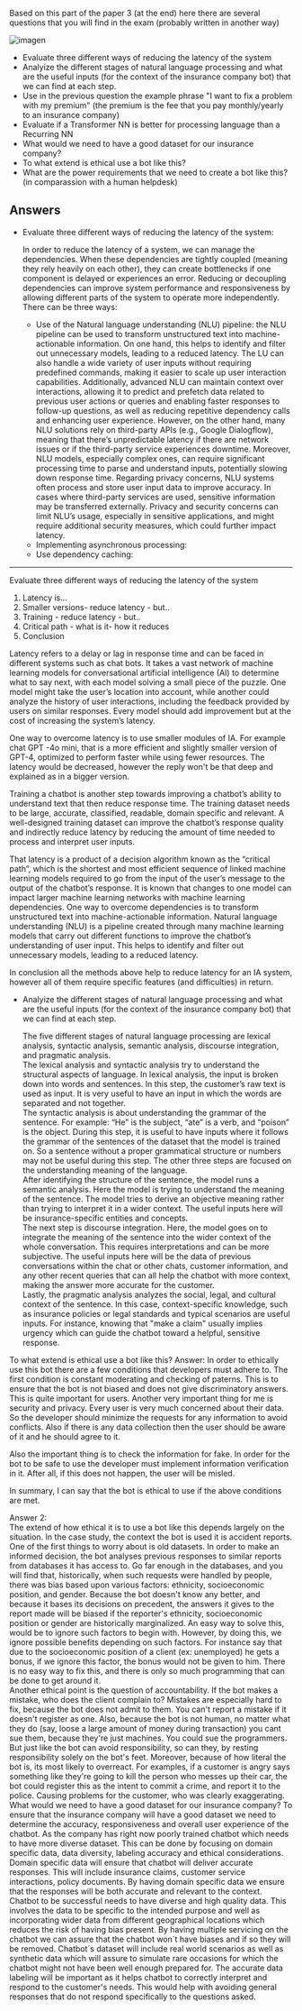 Based on this part of the paper 3 (at the end) here there are several questions that you will find in the exam (probably written in another way)


![imagen](https://github.com/user-attachments/assets/3d3efa54-d541-4abb-b076-659ace5aacac)


* Evaluate three different ways of reducing the latency of the system
* Analyize the different stages of natural language processing and what are the useful inputs (for the context of the insurance company bot) that we can find at each step.
* Use in the previous question the example phrase "I want to fix a problem with my premium" (the premium is the fee that you pay monthly/yearly to an insurance company)
* Evaluate if a Transformer NN is better for processing language than a Recurring NN
* What would we need to have a good dataset for our insurance company?
* To what extend is ethical use a bot like this?
* What are the power requirements that we need to create a bot like this? (in comparassion with a human helpdesk)


## Answers 


* Evaluate three different ways of reducing the latency of the system:

  In order to reduce the latency of a system, we can manage the dependencies. When these dependencies are tightly coupled (meaning they rely heavily on each other), they can create bottlenecks if one component is delayed or experiences an error. Reducing or decoupling dependencies can improve system performance and responsiveness by allowing different parts of the system to operate more independently. There can be three ways:
  * Use of the Natural language understanding (NLU) pipeline: the NLU pipeline can be used to transform unstructured text into machine-actionable information. On one hand, this helps to identify and filter out unnecessary models, leading to a reduced latency. The LU can also handle a wide variety of user inputs without requiring predefined commands, making it easier to scale up user interaction capabilities. Additionally, advanced NLU can maintain context over interactions, allowing it to predict and prefetch data related to previous user actions or queries and enabling faster responses to follow-up questions, as well as reducing repetitive dependency calls and enhancing user experience.
  However, on the other hand, many NLU solutions rely on third-party APIs (e.g., Google Dialogflow), meaning that there’s unpredictable latency if there are network issues or if the third-party service experiences downtime. Moreover, NLU models, especially complex ones, can require significant processing time to parse and understand inputs, potentially slowing down response time. Regarding privacy concerns, NLU systems often process and store user input data to improve accuracy. In cases where third-party services are used, sensitive information may be transferred externally. Privacy and security concerns can limit NLU’s usage, especially in sensitive applications, and might require additional security measures, which could further impact latency.
  * Implementing asynchronous processing:
  * Use dependency caching: 


----
Evaluate three different ways of reducing the latency of the system

1) Latency is...
2) Smaller versions- reduce latency - but..
3) Training - reduce latency - but..
4) Critical path - what is it- how it reduces
5) Conclusion


Latency refers to a delay or lag in response time and can be faced in different systems such as chat bots.
It takes a vast network of machine learning models for conversational artificial intelligence (AI) to 
determine what to say next, with each model solving a small piece of the puzzle. One model might 
take the user’s location into account, while another could analyze the history of user interactions, 
including the feedback provided by users on similar responses. Every model should add 
improvement but at the cost of increasing the system’s latency.

One way to overcome latency is to use smaller modules of IA. For example chat GPT -4o mini, that is a more efficient and slightly smaller version of GPT-4, optimized to perform faster while using fewer resources. The latency would be decreased, however the reply won't be that deep and explained as in a bigger version.
 
Training a chatbot is another step towards improving a chatbot’s ability to understand text that then reduce response time. The training dataset needs to be large, accurate, classified, readable, domain specific and relevant. A well-designed training dataset can improve the chatbot’s response quality and indirectly reduce latency by reducing the amount of time needed to process and interpret user inputs.

That latency is a product of a decision algorithm known as the “critical path”, which is the shortest 
and most efficient sequence of linked machine learning models required to go from the input of the 
user’s message to the output of the chatbot’s response. It is known that changes to one model can 
impact larger machine learning networks with machine learning dependencies.
 One way to overcome dependencies is to transform unstructured text into machine-actionable 
information. Natural language understanding (NLU) is a pipeline created through many machine 
learning models that carry out different functions to improve the chatbot’s understanding of user 
input. This helps to identify and filter out unnecessary models, leading to a reduced latency.
 

In conclusion all the methods above help to reduce latency for an IA system, however all of them require specific features (and difficulties) in return.

* Analyize the different stages of natural language processing and what are the useful inputs (for the context of the insurance company bot) that we can find at each step.

  The five different stages of natural language processing are lexical analysis, syntactic analysis, semantic analysis, discourse integration, and pragmatic analysis. 
  <br>
  The lexical analysis and syntactic analysis try to understand the structural aspects of language. In lexical analysis, the input is broken down into words and sentences. In this step, the customer’s raw text is used as input. It is very useful to have an input in which the words are separated and not together. 
  <br>
  The syntactic analysis is about understanding the grammar of the sentence. For example: “He” is the subject, “ate” is a verb, and “poison” is the object. During this step, it is useful to have inputs where it follows the grammar of the sentences of the dataset that the model is trained on. So a sentence without a proper grammatical structure or numbers may not be useful during this step. The other three steps are focused on the understanding meaning of the language. 
  <br>
  After identifying the structure of the sentence, the model runs a semantic analysis. Here the model is trying to understand the meaning of the sentence. The model tries to derive an objective meaning rather than trying to interpret it in a wider context. The useful inputs here will be insurance-specific entities and concepts. 
  <br>
  The next step is discourse integration. Here, the model goes on to integrate the meaning of the sentence into the wider context of the whole conversation. This requires interpretations and can be more subjective. The useful inputs here will be the data of previous conversations within the chat or other chats, customer information, and any other recent queries that can all help the chatbot with more context, making the answer more accurate for the customer.
  <br>
  Lastly, the pragmatic analysis analyzes the social, legal, and cultural context of the sentence. In this case, context-specific knowledge, such as insurance policies or legal standards and typical scenarios are useful inputs. For instance, knowing that "make a claim" usually implies urgency which can guide the chatbot toward a helpful, sensitive response.

To what extend is ethical use a bot like this?
Answer:
In order to ethically use this bot there are a few conditions that developers must adhere to. 
The first condition is constant moderating and checking of paterns. This is to ensure that the bot is not biased and does not give discriminatory answers. This is quite important for users. 
Another very important thing for me is security and privacy. Every user is very much concerned about their data. So the developer should minimize the requests for any information to avoid conflicts. Also if there is any data collection then the user should be aware of it and he should agree to it.

Also the important thing is to check the information for fake. In order for the bot to be safe to use the developer must implement information verification in it. After all, if this does not happen, the user will be misled.

In summary, I can say that the bot is ethical to use if the above conditions are met. 

Answer 2:
<br>
The extend of how ethical it is to use a bot like this depends largely on the situation. In the case study, the context the bot is used it is accident reports. 
<br>
One of the first things to worry about is old datasets. In order to make an informed decision, the bot analyses previous responses to similar reports from databases it has access to. Go far enough in the databases, and you will find that, historically, when such requests were handled by people, there was bias based upon various factors: ethnicity, socioeconomic position, and gender. Because the bot doesn't know any better, and because it bases its decisions on precedent, the answers it gives to the report made will be biased if the reporter's ethnicity, socioeconomic position or gender are historically marginalized. An easy way to solve this, would be to ignore such factors to begin with. However, by doing this, we ignore possible benefits depending on such factors. For instance say that due to the socioeconomic position of a client (ex: unemployed) he gets a bonus, if we ignore this factor, the bonus would not be given to him. There is no easy way to fix this, and there is only so much programming that can be done to get around it. 
<br>
Another ethical point is the question of accountability. If the bot makes a mistake, who does the client complain to? Mistakes are especially hard to fix, because the bot does not admit to them. You can't report a mistake if it doesn't register as one. Also, because the bot is not human, no matter what they do (say, loose a large amount of money during transaction) you cant sue them, because they're just machines. You could sue the programmers. But just like the bot can avoid responsibility, so can they, by resting responsibility solely on the bot's feet. Moreover, because of how literal the bot is, its most likely to overreact. For examples, if a customer is angry says something like they're going to kill the person who messes up their car, the bot could register this as the intent to commit a crime, and report it to the police. Causing problems for the customer, who was clearly exaggerating. 
<br>
What would we need to have a good dataset for our insurance company?
  To ensure that the insurance company will have a good dataset we need to determine the accuracy, responsiveness and overall user experience of the chatbot. As the company has right now poorly trained chatbot which needs to have more diverse dataset. This can be done by focusing on domain specific data, data diversity, labeling accuracy and ethical considerations.
Domain specific data will ensure that chatbot will deliver accurate responses. This will include insurance claims, customer service interactions, policy documents. By having domain specific data we ensure that the responses will be both accurate and relevant to the context.
Chatbot to be successful needs to have diverse and high quality data. This involves the data to be specific to the intended purpose and well as incorporating wider data from different geographical locations which reduces the risk of having bias present. By having multiple servicing on the chatbot we can assure that the chatbot won´t have biases and if so they will be removed.
Chatbot´s dataset will include real world scenarios as well as synthetic data which will assure to simulate rare occasions for which the chatbot might not have been well enough prepared for.
The accurate data labeling will be important as it helps chatbot to correctly interpret and respond to the customer's needs. This would help with avoiding general responses that do not respond specifically to the questions asked. 

